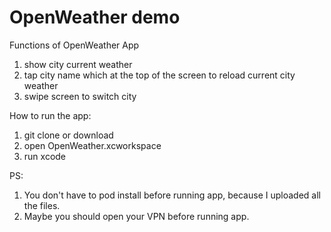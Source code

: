 # OpenWeather demo

Functions of OpenWeather App
1. show city current weather 
2. tap city name which at the top of the screen to reload current city weather
3. swipe screen to switch city

How to run the app: 
1. git clone or download 
2. open OpenWeather.xcworkspace
3. run xcode 


PS: 
1. You don't have to pod install before running app, because I uploaded all the files.
2. Maybe you should open your VPN before running app.
